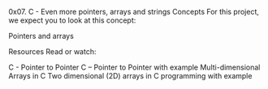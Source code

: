 0x07. C - Even more pointers, arrays and strings
Concepts
For this project, we expect you to look at this concept:

Pointers and arrays

Resources
Read or watch:

C - Pointer to Pointer
C – Pointer to Pointer with example
Multi-dimensional Arrays in C
Two dimensional (2D) arrays in C programming with example



